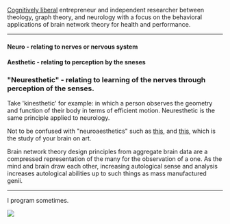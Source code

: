 <p>
  
  [Cognitively liberal](https://plato.stanford.edu/entries/neuroethics/#CognLibe) entrepreneur and independent researcher between theology, graph theory, and neurology with a focus on the behavioral applications of brain network theory for health and performance.</br>
</p>

---

#### Neuro - relating to nerves or nervous system
#### Aesthetic - relating to perception by the sneses
### "Neuresthetic" - relating to learning of the nerves through perception of the senses.

Take 'kinesthetic' for example: in which a person observes the geometry and function of their body in terms of efficient motion. Neuresthetic is the same principle applied to neurology.</br>

Not to be confused with "neuroaesthetics" such as [this](https://direct.mit.edu/jocn/article/23/1/53/4981/Neuroaesthetics-A-Coming-of-Age-Story), and [this](https://www.ncbi.nlm.nih.gov/pmc/articles/PMC7075503/), which is the study of your brain on art.</br>

Brain network theory design principles from aggregate brain data are a compressed representation of the many for the observation of a one. As the mind and brain draw each other, increasing autological sense and analysis increases autological abilities up to such things as mass manufactured genii.</br>

---
I program sometimes.
<!-- [<img src="https://www.codewars.com/users/neuresthetics/badges/large">](https://www.codewars.com/users/neuresthetics) -->
[<img src="https://www.codewars.com/users/neuresthetics/badges/micro">](https://www.codewars.com/users/neuresthetics)
